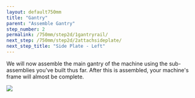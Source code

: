 ```yaml
---
layout: default750mm
title: "Gantry"
parent: "Assemble Gantry"
step_number: 2
permalink: /750mm/step2d/1gantryrail/
next_step: /750mm/step2d/2attachsideplate/
next_step_title: "Side Plate - Left"
---
```

We will now assemble the main gantry of the machine using the sub-assemblies you've built thus far. After this is assembled, your machine's frame will almost be complete.

<img src="../../step2/photo/P4210454jpg18.jpg">
